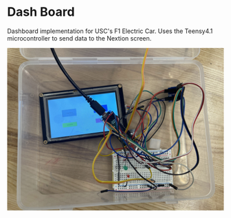 # Dash Board
Dashboard implementation for USC's F1 Electric Car. Uses the Teensy4.1 microcontroller to send data to the Nextion screen. 

![alt text](https://github.com/SCFormulaElectric/Dash-Board/blob/main/Photos/teensyNextionLED.jpg)

